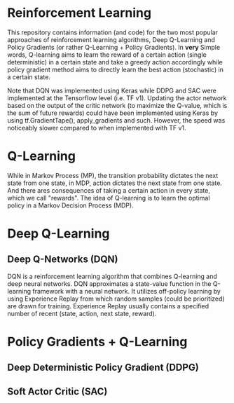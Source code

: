 Reinforcement Learning
======================

This repository contains information (and code) for the two most popular approaches of reinforcement learning algorithms, Deep Q-Learning and Policy Gradients (or rather Q-Learning + Policy Gradients). In **very** Simple words, Q-learning aims to learn the reward of a certain action (single deterministic) in a certain state and take a greedy action accordingly while policy gradient method aims to directly learn the best action (stochastic) in a certain state.

Note that DQN was implemented using Keras while DDPG and SAC were implemented at the Tensorflow level (i.e. TF v1). Updating the actor network based on the output of the critic network (to maximize the Q-value, which is the sum of future rewards) could have been implemented using Keras by using tf.GradientTape(), apply_gradients and such. However, the speed was noticeably slower compared to when implemented with TF v1.

# Q-Learning
 While in Markov Process (MP), the transition probability dictates the next state from one state, in MDP, action dictates the next state from one state. And there ares consequences of taking a certain action in every state, which we call "rewards". The idea of Q-learning is to learn the optimal policy in a Markov Decision Process (MDP). 

# Deep Q-Learning
## Deep Q-Networks (DQN)
DQN is a reinforcement learning algorithm that combines Q-learning and deep neural networks. DQN approximates a state-value function in the Q-learning framework with a neural network. It utilizes off-policy learning by using Experience Replay from which random samples (could be prioritized) are drawn for training. Experience Replay usually contains a specified number of recent (state, action, next state, reward). 

# Policy Gradients + Q-Learning
## Deep Deterministic Policy Gradient (DDPG)

## Soft Actor Critic (SAC)





